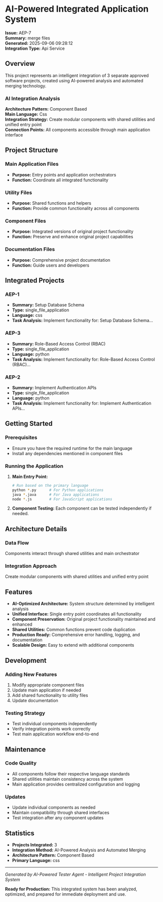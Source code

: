 # AI-Powered Integrated Application System

**Issue:** AEP-7  
**Summary:** merge files  
**Generated:** 2025-09-06 09:28:12  
**Integration Type:** Api Service

## Overview

This project represents an intelligent integration of 3 separate approved software projects, created using AI-powered analysis and automated merging technology.

### AI Integration Analysis

**Architecture Pattern:** Component Based  
**Main Language:** Css  
**Integration Strategy:** Create modular components with shared utilities and unified entry point  
**Connection Points:** All components accessible through main application interface

## Project Structure

### Main Application Files
- **Purpose:** Entry points and application orchestrators
- **Function:** Coordinate all integrated functionality

### Utility Files  
- **Purpose:** Shared functions and helpers
- **Function:** Provide common functionality across all components

### Component Files
- **Purpose:** Integrated versions of original project functionality
- **Function:** Preserve and enhance original project capabilities

### Documentation Files
- **Purpose:** Comprehensive project documentation
- **Function:** Guide users and developers

## Integrated Projects

### AEP-1
- **Summary:** Setup Database Schema
- **Type:** single_file_application
- **Language:** css
- **Task Analysis:** Implement functionality for: Setup Database Schema...

### AEP-3
- **Summary:** Role-Based Access Control (RBAC)
- **Type:** single_file_application
- **Language:** python
- **Task Analysis:** Implement functionality for: Role-Based Access Control (RBAC)...

### AEP-2
- **Summary:** Implement Authentication APIs
- **Type:** single_file_application
- **Language:** python
- **Task Analysis:** Implement functionality for: Implement Authentication APIs...


## Getting Started

### Prerequisites
- Ensure you have the required runtime for the main language
- Install any dependencies mentioned in component files

### Running the Application

1. **Main Entry Point:**
   ```bash
   # Run based on the primary language
   python *.py      # For Python applications
   java *.java      # For Java applications  
   node *.js        # For JavaScript applications
   ```

2. **Component Testing:**
   Each component can be tested independently if needed.

## Architecture Details

### Data Flow
Components interact through shared utilities and main orchestrator

### Integration Approach
Create modular components with shared utilities and unified entry point

## Features

- **AI-Optimized Architecture:** System structure determined by intelligent analysis
- **Unified Interface:** Single entry point coordinates all functionality  
- **Component Preservation:** Original project functionality maintained and enhanced
- **Shared Utilities:** Common functions prevent code duplication
- **Production Ready:** Comprehensive error handling, logging, and documentation
- **Scalable Design:** Easy to extend with additional components

## Development

### Adding New Features
1. Modify appropriate component files
2. Update main application if needed
3. Add shared functionality to utility files
4. Update documentation

### Testing Strategy
- Test individual components independently
- Verify integration points work correctly
- Test main application workflow end-to-end

## Maintenance

### Code Quality
- All components follow their respective language standards
- Shared utilities maintain consistency across the system
- Main application provides centralized configuration and logging

### Updates
- Update individual components as needed
- Maintain compatibility through shared interfaces
- Test integration after any component updates

## Statistics

- **Projects Integrated:** 3
- **Integration Method:** AI-Powered Analysis and Automated Merging
- **Architecture Pattern:** Component Based
- **Primary Language:** css

---

*Generated by AI-Powered Tester Agent - Intelligent Project Integration System*

**Ready for Production:** This integrated system has been analyzed, optimized, and prepared for immediate deployment and use.
